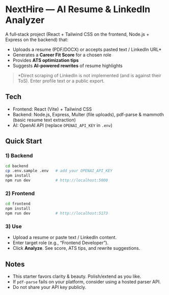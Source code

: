# NextHire — AI Resume & LinkedIn Analyzer

A full‑stack project (React + Tailwind CSS on the frontend, Node.js + Express on the backend) that:
- Uploads a resume (PDF/DOCX) or accepts pasted text / LinkedIn URL*
- Generates a **Career Fit Score** for a chosen role
- Provides **ATS optimization tips**
- Suggests **AI‑powered rewrites** of resume highlights

> *Direct scraping of LinkedIn is not implemented (and is against their ToS). Enter profile text or a public export.

## Tech
- Frontend: React (Vite) + Tailwind CSS
- Backend: Node.js, Express, Multer (file uploads), pdf-parse & mammoth (basic resume text extraction)
- AI: OpenAI API (replace `OPENAI_API_KEY` in `.env`)

## Quick Start
### 1) Backend
```bash
cd backend
cp .env.sample .env   # add your OPENAI_API_KEY
npm install
npm run dev           # http://localhost:5000
```

### 2) Frontend
```bash
cd frontend
npm install
npm run dev           # http://localhost:5173
```

### 3) Use
- Upload a resume or paste text / LinkedIn content.
- Enter target role (e.g., “Frontend Developer”).
- Click **Analyze**. See score, ATS tips, and rewrite suggestions.

## Notes
- This starter favors clarity & beauty. Polish/extend as you like.
- If `pdf-parse` fails on your platform, consider using a hosted parser API.
- Do not share your API key publicly.
